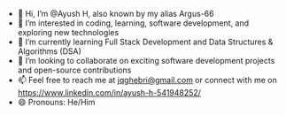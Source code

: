 - 👋 Hi, I’m @Ayush H, also known by my alias Argus-66
- 👀 I’m interested in coding, learning, software development, and exploring new technologies
- 🌱 I’m currently learning Full Stack Development and Data Structures & Algorithms (DSA)
- 💞️ I’m looking to collaborate on exciting software development projects and open-source contributions
- 📫 Feel free to reach me at jqghebri@gmail.com or connect with me on https://www.linkedin.com/in/ayush-h-541948252/
- 😄 Pronouns: He/Him

<!---
Argus-66/Argus-66 is a ✨ special ✨ repository because its `README.md` (this file) appears on your GitHub profile.
You can click the Preview link to take a look at your changes.
--->
